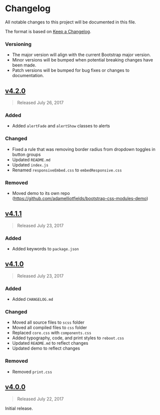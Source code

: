 # Changelog
All notable changes to this project will be documented in this file.

The format is based on [Keep a Changelog](http://keepachangelog.com/en/1.0.0/).

### Versioning
 - The major version will align with the current Bootstrap major version.
 - Minor versions will be bumped when potential breaking changes have been made.
 - Patch versions will be bumped for bug fixes or changes to documentation.


## [v4.2.0](https://github.com/adamelliotfields/bootstrap-css-modules/releases/tag/v4.2.0)
> Released July 26, 2017

### Added
 - Added `alertFade` and `alertShow` classes to alerts

### Changed
 - Fixed a rule that was removing border radius from dropdown toggles in button groups
 - Updated `README.md`
 - Updated `index.js`
 - Renamed `responsiveEmbed.css` to `embedResponsive.css`

### Removed
 - Moved demo to its own repo (https://github.com/adamelliotfields/bootstrap-css-modules-demo)

## [v4.1.1](https://github.com/adamelliotfields/bootstrap-css-modules/releases/tag/v4.1.1)
> Released July 23, 2017

### Added
 - Added keywords to `package.json`


## [v4.1.0](https://github.com/adamelliotfields/bootstrap-css-modules/releases/tag/v4.1.0)
> Released July 23, 2017

### Added
 - Added `CHANGELOG.md`
 
### Changed
 - Moved all source files to `scss` folder
 - Moved all compiled files to `css` folder
 - Replaced `core.css` with `components.css`
 - Added typography, code, and print styles to `reboot.css`
 - Updated `README.md` to reflect changes
 - Updated demo to reflect changes

### Removed
 - Removed `print.css`


## [v4.0.0](https://github.com/adamelliotfields/bootstrap-css-modules/releases/tag/v4.0.0)
> Released July 22, 2017

Initial release.
